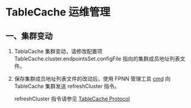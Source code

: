 # TableCache 运维管理

## 一、集群变动

1. TablaCache 集群变动，请修改配置项 TableCache.cluster.endpointsSet.configFile 指向的集群成员地址列表文件。

1. 保存集群成员地址列表文件的改动后，使用 FPNN 管理工具 [cmd](https://github.com/highras/fpnn/blob/master/doc/zh-cn/fpnn-tools.md) 向 TableCache 集群发送 refreshCluster 指令。

	refreshCluster 指令请参见 [TableCache Protocol](../../TableCache.protocol)